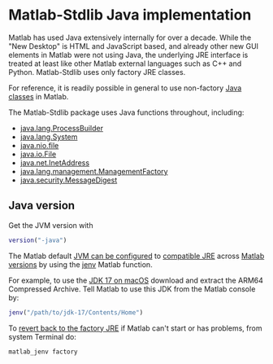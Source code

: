 # Matlab-Stdlib Java implementation

Matlab has used Java extensively internally for over a decade.
While the "New Desktop" is HTML and JavaScript based, and already other new GUI elements in Matlab were not using Java, the underlying JRE interface is treated at least like other Matlab external languages such as C++ and Python.
Matlab-Stdlib uses only factory JRE classes.

For reference, it is readily possible in general to use non-factory
[Java classes](https://www.mathworks.com/help/matlab/matlab_external/static-path-of-java-class-path.html)
in Matlab.

The Matlab-Stdlib package uses Java functions throughout, including:

* [java.lang.ProcessBuilder](https://docs.oracle.com/en/java/javase/22/docs/api/java.base/java/lang/ProcessBuilder.html)
* [java.lang.System](https://docs.oracle.com/en/java/javase/22/docs/api/java.base/java/lang/System.html)
* [java.nio.file](https://docs.oracle.com/en/java/javase/22/docs/api/java.base/java/nio/file/Files.html)
* [java.io.File](https://docs.oracle.com/en/java/javase/22/docs/api/java.base/java/io/File.html)
* [java.net.InetAddress](https://docs.oracle.com/en/java/javase/22/docs/api/java.base/java/net/InetAddress.html)
* [java.lang.management.ManagementFactory](https://docs.oracle.com/en/java/javase/21/docs/api/jdk.management/com/sun/management/OperatingSystemMXBean.html)
* [java.security.MessageDigest](https://docs.oracle.com/en/java/javase/22/docs/api/java.base/java/security/MessageDigest.html)

## Java version

Get the JVM version with

```matlab
version("-java")
```

The Matlab default
[JVM can be configured](https://www.mathworks.com/help/matlab/matlab_external/configure-your-system-to-use-java.html)
to
[compatible JRE](https://www.mathworks.com/support/requirements/language-interfaces.html)
across
[Matlab versions](https://www.mathworks.com/support/requirements/openjdk.html)
by using the
[jenv](https://www.mathworks.com/help/matlab/ref/jenv.html)
Matlab function.

For example, to use the
[JDK 17 on macOS](https://www.oracle.com/java/technologies/downloads/#jdk17-mac)
download and extract the ARM64 Compressed Archive.
Tell Matlab to use this JDK from the Matlab console by:

```matlab
jenv("/path/to/jdk-17/Contents/Home")
```

To
[revert back to the factory JRE](https://www.mathworks.com/help/matlab/ref/matlab_jenv.html)
if Matlab can't start or has problems, from system Terminal do:

```sh
matlab_jenv factory
```

